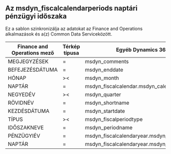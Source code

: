 ## <a name="fiscal-calendar-period-to-msdyn_fiscalcalendarperiods"></a>Az msdyn_fiscalcalendarperiods naptári pénzügyi időszaka

Ez a sablon szinkronizálja az adatokat az Finance and Operations alkalmazások és a(z) Common Data Serviceközött.

Finance and Operations mező | Térkép típusa | Egyéb Dynamics 365 mező | Alapértelmezett érték
---|---|---|---
MEGJEGYZÉSEK | = | msdyn_comments | 
BEFEJEZÉSDÁTUMA | = | msdyn_enddate | 
HÓNAP | >< | msdyn_month | 
NAPTÁR | = | msdyn_fiscalcalendar.msdyn_calendar | 
NEGYEDÉV | >< | msdyn_quarter | 
RÖVIDNÉV | = | msdyn_shortname | 
KEZDÉSDÁTUMA | = | msdyn_startdate | 
TÍPUS | >< | msdyn_fiscalperiodtype | 
IDŐSZAKNEVE | = | msdyn_periodname | 
PÉNZÜGYIÉV | = | msdyn_fiscalcalendaryear.msdyn_name | 
NAPTÁR | = | msdyn_fiscalcalendaryear.msdyn_fiscalcalendarname | 
